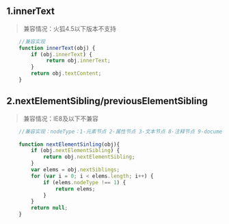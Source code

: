 ## 1.innerText

> 兼容情况：火狐4.5以下版本不支持

```js
    //兼容实现
    function innerText(obj) {
        if (obj.innerText) {
             return obj.innerText;  
        }
        return obj.textContent;
    }
```

## 2.nextElementSibling/previousElementSibling

> 兼容情况：IE8及以下不兼容

```js
    //兼容实现：nodeType：1-元素节点 2-属性节点 3-文本节点 8-注释节点 9-document
    
    function nextElementSinling(obj){
        if (obj.nextElementSibling) {
            return obj.nextElementSibling;
        }
        var elems = obj.nextSiblings;
        for (var i = 0; i < elems.length; i++) {
            if (elems.nodeType !== 1) {
                return elems;
            }
        }
        return null;
    }
```

